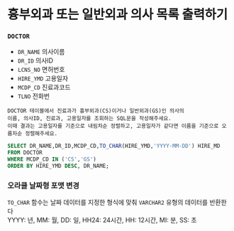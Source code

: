 # 흉부외과 또는 일반외과 의사 목록 출력하기

### `DOCTOR`
- `DR_NAME` 의사이름
- `DR_ID` 의사ID
- `LCNS_NO` 면허번호
- `HIRE_YMD` 고용일자
- `MCDP_CD` 진료과코드
- `TLNO` 전화번

```
DOCTOR 테이블에서 진료과가 흉부외과(CS)이거나 일반외과(GS)인 의사의
이름, 의사ID, 진료과, 고용일자를 조회하는 SQL문을 작성해주세요.
이때 결과는 고용일자를 기준으로 내림차순 정렬하고, 고용일자가 같다면 이름을 기준으로 오름차순 정렬해주세요.
```

```SQL
SELECT DR_NAME,DR_ID,MCDP_CD,TO_CHAR(HIRE_YMD,'YYYY-MM-DD') HIRE_MD
FROM DOCTOR
WHERE MCDP_CD IN ('CS','GS')
ORDER BY HIRE_YMD DESC, DR_NAME;
```

### 오라클 날짜형 포맷 변경
`TO_CHAR` 함수는 날짜 데이터를 지정한 형식에 맞춰 `VARCHAR2` 유형의 데이터를 반환한다  
YYYY: 년, MM: 월, DD: 일, HH24: 24시간, HH: 12시간, MI: 분, SS: 초
